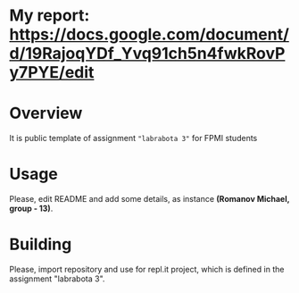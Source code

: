 # My report: https://docs.google.com/document/d/19RajoqYDf_Yvq91ch5n4fwkRovPy7PYE/edit

# Overview

It is public template of assignment `"labrabota 3"` for FPMI students

# Usage

Please, edit README and add some details, as instance **(Romanov Michael, group - 13)**.

# Building

Please, import repository and use for repl.it project, which is defined in the assignment "labrabota 3".
